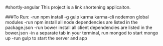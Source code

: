 #shortly-angular
This project is a link shortening applicaiton.


###To Run:
	-run npm install -g gulp karma karma-cli nodemon global modules
	-run npm install all node dependencies are listed in the package.json
	-run bower install all client dependencies are listed in the bower.json
	-in a separate tab in your terminal, run mongod to start mongo up
	-run gulp to start the server and app